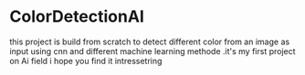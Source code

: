 # ColorDetectionAI
this project is build from scratch to detect different color from an image as input using cnn and different machine learning methode .it's my first project on Ai field i hope you find it intressetring 
